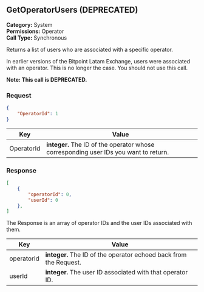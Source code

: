 ## GetOperatorUsers (DEPRECATED)

**Category:** System<br />**Permissions:** Operator<br />**Call Type:** Synchronous

Returns a list of users who are associated with a specific operator.

In earlier versions of the Bitpoint Latam  Exchange, users were associated with an operator. This is no longer the case. You should not use this call.

<aside class="warning"><strong>Note: This call is DEPRECATED.</strong></aside>

### Request

```json
{
    "OperatorId": 1
}
```

| Key        | Value                                                        |
| ---------- | ------------------------------------------------------------ |
| OperatorId | **integer.** The ID of the operator whose corresponding user IDs you want to return. |

### Response

```json
[
    {
        "operatorId": 0,
        "userId": 0
    }, 
]
```

The Response is an array of operator IDs and the user IDs associated with them.

| Key        | Value                                                        |
| ---------- | ------------------------------------------------------------ |
| operatorId | **integer.** The ID of the operator echoed back from the Request. |
| userId     | **integer.** The user ID associated with that operator ID.   |

